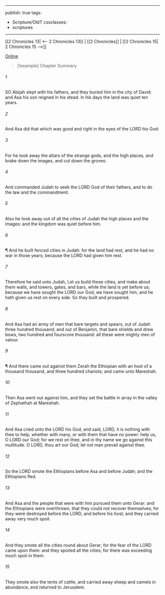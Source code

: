 

---
publish: true
tags:
  - Scripture/OldT
cssclasses:
  - scriptures
---
[[2 Chronicles 13| <-- 2 Chronicles 13]] | [[2 Chronicles]] | [[2 Chronicles 15| 2 Chronicles 15 -->]]

[Online](https://churchofjesuschrist.org/study/scriptures/ot/2-chr/14?lang=eng)

>[!example] Chapter Summary
>
###### 1
SO Abijah slept with his fathers, and they buried him in the city of David: and Asa his son reigned in his stead.  In his days the land was quiet ten years.
###### 2
And Asa did that which was good and right in the eyes of the LORD his God:
###### 3
For he took away the altars of the strange gods, and the high places, and brake down the images, and cut down the groves:
###### 4
And commanded Judah to seek the LORD God of their fathers, and to do the law and the commandment.
###### 5
Also he took away out of all the cities of Judah the high places and the images: and the kingdom was quiet before him.
###### 6
¶ And he built fenced cities in Judah: for the land had rest, and he had no war in those years; because the LORD had given him rest.
###### 7
Therefore he said unto Judah, Let us build these cities, and make about them walls, and towers, gates, and bars, while the land is yet before us; because we have sought the LORD our God, we have sought him, and he hath given us rest on every side.  So they built and prospered.
###### 8
And Asa had an army of men that bare targets and spears, out of Judah three hundred thousand; and out of Benjamin, that bare shields and drew bows, two hundred and fourscore thousand: all these were mighty men of valour.
###### 9
¶ And there came out against them Zerah the Ethiopian with an host of a thousand thousand, and three hundred chariots; and came unto Mareshah.
###### 10
Then Asa went out against him, and they set the battle in array in the valley of Zephathah at Mareshah.
###### 11
And Asa cried unto the LORD his God, and said, LORD, it is nothing with thee to help, whether with many, or with them that have no power: help us, O LORD our God; for we rest on thee, and in thy name we go against this multitude.  O LORD, thou art our God; let not man prevail against thee.
###### 12
So the LORD smote the Ethiopians before Asa and before Judah; and the Ethiopians fled.
###### 13
And Asa and the people that were with him pursued them unto Gerar: and the Ethiopians were overthrown, that they could not recover themselves; for they were destroyed before the LORD, and before his host; and they carried away very much spoil.
###### 14
And they smote all the cities round about Gerar; for the fear of the LORD came upon them: and they spoiled all the cities; for there was exceeding much spoil in them.
###### 15
They smote also the tents of cattle, and carried away sheep and camels in abundance, and returned to Jerusalem.



